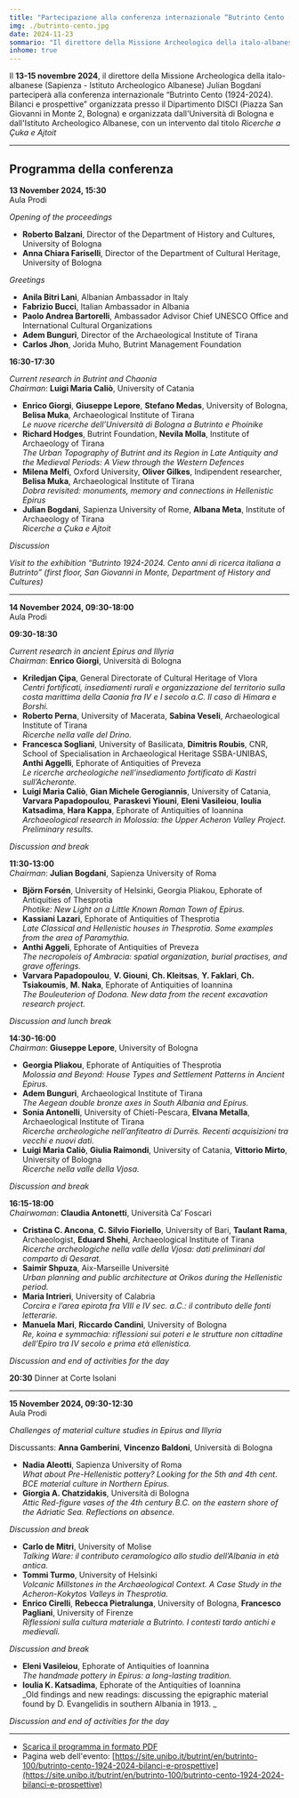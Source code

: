 ```yaml
---
title: "Partecipazione alla conferenza internazionale “Butrinto Cento (1924-2024). Bilanci e prospettive”"
img: ./butrinto-cento.jpg
date: 2024-11-23
sommario: "Il direttore della Missione Archeologica della italo-albanese (Sapienza - Istituto Archeologico Albanese) Julian Bogdani parteciperà alla conferenza internazionale “Butrinto Cento (1924-2024). Bilanci e prospettive” organizzata dall'Università di Bologna e dall'Istituto Archeologico Albanese"
inhome: true
---
```



Il **13-15 novembre 2024**, il direttore della Missione Archeologica della italo-albanese (Sapienza - Istituto Archeologico Albanese) Julian Bogdani parteciperà alla conferenza internazionale “Butrinto Cento (1924-2024). Bilanci e prospettive” organizzata presso il Dipartimento DISCI (Piazza San Giovanni in Monte 2, Bologna) e organizzata dall'Università di Bologna e dall'Istituto Archeologico Albanese, con un intervento dal titolo _Ricerche a Çuka e Ajtoit_

---

## Programma della conferenza

**13 November 2024, 15:30**  
Aula Prodi

_Opening of the proceedings_  
- **Roberto Balzani**, Director of the Department of History and Cultures, University of Bologna
- **Anna Chiara Fariselli**, Director of the Department of Cultural Heritage, University of Bologna

_Greetings_  
- **Anila Bitri Lani**, Albanian Ambassador in Italy
- **Fabrizio Bucci**, Italian Ambassador in Albania
- **Paolo Andrea Bartorelli**, Ambassador Advisor Chief UNESCO Office and International Cultural Organizations
- **Adem Bunguri**, Director of the Archaeological Institute of Tirana
- **Carlos Jhon**, Jorida Muho, Butrint Management Foundation

**16:30-17:30**

_Current research in Butrint and Chaonia_  
_Chairman_: **Luigi Maria Caliò**, University of Catania

- **Enrico Giorgi**, **Giuseppe Lepore**, **Stefano Medas**, University of Bologna, **Belisa Muka**, Archaeological Institute of Tirana  
  _Le nuove ricerche dell’Università di Bologna a Butrinto e Phoinike_
- **Richard Hodges**, Butrint Foundation, **Nevila Molla**, Institute of Archaeology of Tirana  
  _The Urban Topography of Butrint and its Region in Late Antiquity and the Medieval Periods: A View through the Western Defences_
- **Milena Melfi**, Oxford University, **Oliver Gilkes**, Indipendent researcher, **Belisa Muka**, Archaeological Institute of Tirana  
  _Dobra revisited: monuments, memory and connections in Hellenistic Epirus_
- **Julian Bogdani**, Sapienza University of Rome, **Albana Meta**, Institute of Archaeology of Tirana  
  _Ricerche a Çuka e Ajtoit_

_Discussion_

_Visit to the exhibition “Butrinto 1924-2024. Cento anni di ricerca italiana a Butrinto” (first floor, San Giovanni in Monte, Department of History and Cultures)_

---

**14 November 2024, 09:30-18:00**  
Aula Prodi

**09:30-18:30**

_Current research in ancient Epirus and Illyria_  
_Chairman_: **Enrico Giorgi**, Università di Bologna

- **Kriledjan Çipa**, General Directorate of Cultural Heritage of Vlora  
  _Centri fortificati, insediamenti rurali e organizzazione del territorio sulla costa marittima della Caonia fra IV e I secolo a.C. Il caso di Himara e Borshi._
- **Roberto Perna**, University of Macerata, **Sabina Veseli**, Archaeological Institute of Tirana  
  _Ricerche nella valle del Drino._
- **Francesca Sogliani**, University of Basilicata, **Dimitris Roubis**, CNR, School of Specialisation in Archaeological Heritage SSBA-UNIBAS, **Anthi Aggelli**, Ephorate of Antiquities of Preveza  
  _Le ricerche archeologiche nell’insediamento fortificato di Kastrì sull’Acheronte._
- **Luigi Maria Caliò**, **Gian Michele Gerogiannis**, University of Catania, **Varvara Papadopoulou**, **Paraskevi Yiouni**, **Eleni Vasileiou**, **Ioulia Katsadima**, **Hara Kappa**, Ephorate of Antiquities of Ioannina  
  _Archaeological research in Molossia: the Upper Acheron Valley Project. Preliminary results._

_Discussion and break_

 
**11:30-13:00**  
_Chairman_: **Julian Bogdani**, Sapienza University of Roma

- **Björn Forsén**, University of Helsinki, Georgia Pliakou, Ephorate of Antiquities of Thesprotia  
  _Photike: New Light on a Little Known Roman Town of Epirus._
- **Kassiani Lazari**, Ephorate of Antiquities of Thesprotia  
  _Late Classical and Hellenistic houses in Thesprotia. Some examples from the area of Paramythia._
- **Anthi Aggeli**, Ephorate of Antiquities of Preveza  
  _The necropoleis of Ambracia: spatial organization, burial practises, and grave offerings._
- **Varvara Papadopoulou**, **V. Giouni**, **Ch. Kleitsas**, **Y. Faklari**, **Ch. Tsiakoumis**, **M. Naka**, Ephorate of Antiquities of Ioannina  
  _The Bouleuterion of Dodona. New data from the recent excavation research project._


_Discussion and lunch break_

**14:30-16:00**  
_Chairman_: **Giuseppe Lepore**, University of Bologna

- **Georgia Pliakou**, Ephorate of Antiquities of Thesprotia  
  _Molossia and Beyond: House Types and Settlement Patterns in Ancient Epirus._
- **Adem Bunguri**, Archaeological Institute of Tirana  
  _The Aegean double bronze axes in South Albania and Epirus._
- **Sonia Antonelli**, University of Chieti-Pescara, **Elvana Metalla**, Archaeological Institute of Tirana  
  _Ricerche archeologiche nell’anfiteatro di Durrës. Recenti acquisizioni tra vecchi e nuovi dati._
- **Luigi Maria Caliò**, **Giulia Raimondi**, University of Catania, **Vittorio Mirto**, University of Bologna  
  _Ricerche nella valle della Vjosa._ 

_Discussion and break_

**16:15-18:00**  
_Chairwoman_: **Claudia Antonetti**, Università Ca’ Foscari


- **Cristina C. Ancona**, **C. Silvio Fioriello**, University of Bari, **Taulant Rama**, Archaeologist, **Eduard Shehi**, Archaeological Institute of Tirana  
  _Ricerche archeologiche nella valle della Vjosa: dati preliminari dal comparto di Qesarat._
- **Saimir Shpuza**, Aix-Marseille Université  
  _Urban planning and public architecture at Orikos during the Hellenistic period._
- **Maria Intrieri**, University of Calabria  
  _Corcira e l’area epirota fra VIII e IV sec. a.C.: il contributo delle fonti letterarie._
- **Manuela Mari**, **Riccardo Candini**, University of Bologna  
  _Re, koina e symmachia: riflessioni sui poteri e le strutture non cittadine dell’Epiro tra IV secolo e prima età ellenistica._

_Discussion and end of activities for the day_

**20:30** Dinner at Corte Isolani

---

**15 November 2024, 09:30-12:30**  
Aula Prodi

_Challenges of material culture studies in Epirus and Illyria_


Discussants: **Anna Gamberini**, **Vincenzo Baldoni**, Università di Bologna

- **Nadia Aleotti**, Sapienza University of Roma  
  _What about Pre-Hellenistic pottery? Looking for the 5th and 4th cent. BCE material culture in Northern Epirus._
- **Giorgia A. Chatzidakis**, Università di Bologna  
  _Attic Red-figure vases of the 4th century B.C. on the eastern shore of the Adriatic Sea. Reflections on absence._

_Discussion and break_

- **Carlo de Mitri**, University of Molise  
  _Talking Ware: il contributo ceramologico allo studio dell’Albania in età antica._
- **Tommi Turmo**, University of Helsinki  
  _Volcanic Millstones in the Archaeological Context. A Case Study in the Acheron-Kokytos Valleys in Thesprotia._
- **Enrico Cirelli**, **Rebecca Pietralunga**, University of Bologna, **Francesco Pagliani**, University of Firenze  
  _Riflessioni sulla cultura materiale a Butrinto. I contesti tardo antichi e medievali._

_Discussion and break_

- **Eleni Vasileiou**, Ephorate of Antiquities of Ioannina  
  _The handmade pottery in Epirus: a long-lasting tradition._
- **Ioulia K. Katsadima**, Ephorate of the Antiquities of Ioannina  
  _Old findings and new readings: discussing the epigraphic material found by D. Evangelidis in southern Albania in 1913.  _

_Discussion and end of activities for the day_

---

- [Scarica il programma in formato PDF](./Butrinto-Cento-Programme.pdf)
- Pagina web dell'evento: [https://site.unibo.it/butrint/en/butrinto-100/butrinto-cento-1924-2024-bilanci-e-prospettive](https://site.unibo.it/butrint/en/butrinto-100/butrinto-cento-1924-2024-bilanci-e-prospettive)